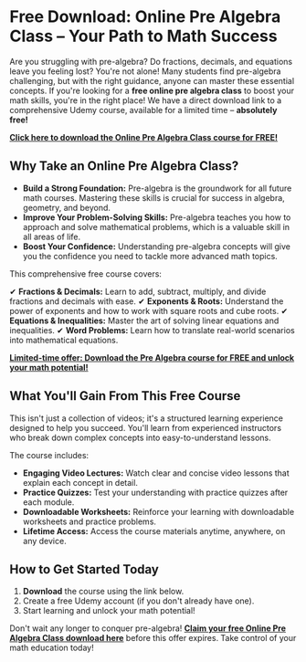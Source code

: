 # Free Download: Online Pre Algebra Class – Your Path to Math Success

Are you struggling with pre-algebra? Do fractions, decimals, and equations leave you feeling lost? You're not alone! Many students find pre-algebra challenging, but with the right guidance, anyone can master these essential concepts. If you're looking for a **free online pre algebra class** to boost your math skills, you're in the right place! We have a direct download link to a comprehensive Udemy course, available for a limited time – **absolutely free!**

[**Click here to download the Online Pre Algebra Class course for FREE!**](https://udemywork.com/online-pre-algebra-class)

## Why Take an Online Pre Algebra Class?

*   **Build a Strong Foundation:** Pre-algebra is the groundwork for all future math courses. Mastering these skills is crucial for success in algebra, geometry, and beyond.
*   **Improve Your Problem-Solving Skills:** Pre-algebra teaches you how to approach and solve mathematical problems, which is a valuable skill in all areas of life.
*   **Boost Your Confidence:** Understanding pre-algebra concepts will give you the confidence you need to tackle more advanced math topics.

This comprehensive free course covers:

✔  **Fractions & Decimals:** Learn to add, subtract, multiply, and divide fractions and decimals with ease.
✔  **Exponents & Roots:** Understand the power of exponents and how to work with square roots and cube roots.
✔  **Equations & Inequalities:** Master the art of solving linear equations and inequalities.
✔  **Word Problems:** Learn how to translate real-world scenarios into mathematical equations.

[**Limited-time offer: Download the Pre Algebra course for FREE and unlock your math potential!**](https://udemywork.com/online-pre-algebra-class)

## What You'll Gain From This Free Course

This isn't just a collection of videos; it's a structured learning experience designed to help you succeed. You'll learn from experienced instructors who break down complex concepts into easy-to-understand lessons.

The course includes:

*   **Engaging Video Lectures:** Watch clear and concise video lessons that explain each concept in detail.
*   **Practice Quizzes:** Test your understanding with practice quizzes after each module.
*   **Downloadable Worksheets:** Reinforce your learning with downloadable worksheets and practice problems.
*   **Lifetime Access:** Access the course materials anytime, anywhere, on any device.

## How to Get Started Today

1.  **Download** the course using the link below.
2.  Create a free Udemy account (if you don't already have one).
3.  Start learning and unlock your math potential!

Don't wait any longer to conquer pre-algebra! **[Claim your free Online Pre Algebra Class download here](https://udemywork.com/online-pre-algebra-class)** before this offer expires. Take control of your math education today!
